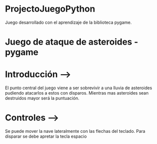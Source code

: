 # ProjectoJuegoPython
Juego desarrollado con el aprendizaje de la biblioteca pygame. 
# Juego de ataque de asteroides - pygame 

# Introducción -->
El punto central del juego viene a ser sobrevivir a una lluvia de asteroides pudiendo atacarlos a estos con disparos. Mientras mas asteroides sean destruidos mayor será la puntuación.

# Controles -->
Se puede mover la nave lateralmente con las flechas del teclado. Para disparar se debe apretar la tecla espacio

